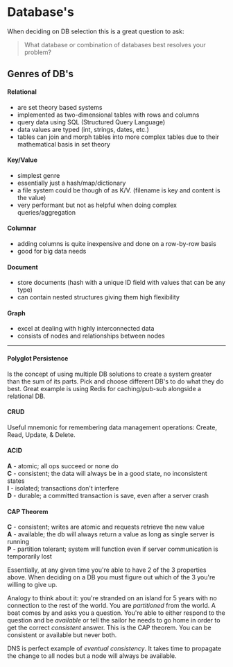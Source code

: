 # Database's 

When deciding on DB selection this is a great question to ask:

> What database or combination of databases best resolves your problem?

## Genres of DB's

#### Relational

* are set theory based systems
* implemented as two-dimensional tables with rows and columns
* query data using SQL (Structured Query Language)
* data values are typed (int, strings, dates, etc.)
* tables can join and morph tables into more complex tables due to their mathematical basis in set theory

#### Key/Value
* simplest genre
* essentially just a hash/map/dictionary
* a file system could be though of as K/V. (filename is key and content is the value)
* very performant but not as helpful when doing complex queries/aggregation

#### Columnar
* adding columns is quite inexpensive and done on a row-by-row basis
* good for big data needs

#### Document
* store documents (hash with a unique ID field with values that can be any type)
* can contain nested structures giving them high flexibility

#### Graph
* excel at dealing with highly interconnected data
* consists of nodes and relationships between nodes

---

#### Polyglot Persistence
Is the concept of using multiple DB solutions to create a system greater than
the sum of its parts.  Pick and choose different DB's to do what they do best.
Great example is using Redis for caching/pub-sub alongside a relational DB.

#### CRUD
Useful mnemonic for remembering data management operations: Create, Read,
Update, & Delete.

#### ACID

**A** - atomic; all ops succeed or none do  
**C** - consistent; the data will always be in a good state, no inconsistent states  
**I** - isolated; transactions don't interfere  
**D** - durable; a committed transaction is save, even after a server crash  

#### CAP Theorem

**C** - consistent; writes are atomic and requests retrieve the new value  
**A** - available; the db will always return a value as long as single server is running  
**P** - partition tolerant; system will function even if server communication is temporarily lost  

Essentially, at any given time you're able to have 2 of the 3 properties above.
When deciding on a DB you must figure out which of the 3 you're willing to give
up.  

Analogy to think about it: you're stranded on an island for 5 years with no
connection to the rest of the world.  You are _partitioned_ from the world.  A
boat comes by and asks you a question.  You're able to either respond to the
question and be _available_ or tell the sailor he needs to go home in order to
get the correct _consistent_ answer.  This is the CAP theorem.  You can be
consistent or available but never both.

DNS is perfect example of _eventual consistency_.  It takes time to propagate
the change to all nodes but a node will always be available.




